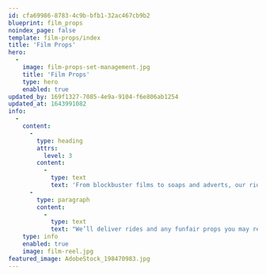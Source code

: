 ```yaml
---
id: cfa69986-8783-4c9b-bfb1-32ac467cb9b2
blueprint: film_props
noindex_page: false
template: film-props/index
title: 'Film Props'
hero:
  -
    image: film-props-set-management.jpg
    title: 'Film Props'
    type: hero
    enabled: true
updated_by: 169f1327-7085-4e9a-9104-f6e806ab1254
updated_at: 1643991082
info:
  -
    content:
      -
        type: heading
        attrs:
          level: 3
        content:
          -
            type: text
            text: 'From blockbuster films to soaps and adverts, our rides and props can really take them to the next level!'
      -
        type: paragraph
        content:
          -
            type: text
            text: "We’ll deliver rides and any funfair props you may require to keep your production on schedule! The EC Events team will transport your chosen attractions and props to your shooting location as well as any set-up that may be needed.\_"
    type: info
    enabled: true
    image: film-reel.jpg
featured_image: AdobeStock_198470983.jpg
---
```

